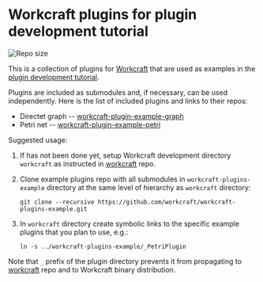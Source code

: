 # Workcraft plugins for plugin development tutorial

![Repo size](https://img.shields.io/github/repo-size/workcraft/workcraft-plugins-example.svg)

This is a collection of plugins for [Workcraft](https://workcraft.org/)
that are used as examples in the
[plugin development tutorial](https://workcraft.org/devel/plugin/start).

Plugins are included as submodules and, if necessary, can be used independently.
Here is the list of included plugins and links to their repos:
  * Directet graph -- [workcraft-plugin-example-graph](https://github.com/workcraft/workcraft-plugin-example-graph)
  * Petri net -- [workcraft-plugin-example-petri](https://github.com/workcraft/workcraft-plugin-example-petri)

Suggested usage:

1. If has not been done yet, setup Workcraft development directory ``workcraft``
   as instructed in [workcraft](https://github.com/workcraft/workcraft) repo.

2. Clone example plugins repo with all submodules in ``workcraft-plugins-example``
   directory at the same level of hierarchy as ``workcraft`` directory:
   ```
   git clone --recursive https://github.com/workcraft/workcraft-plugins-example.git
    ```

3. In ``workcraft`` directory create symbolic links to the specific example
   plugins that you plan to use, e.g.:
    ````
    ln -s ../workcraft-plugins-example/_PetriPlugin
    ````

Note that ``_`` prefix of the plugin directory prevents it from propagating to
[workcraft](https://github.com/workcraft/workcraft) repo and to Workcraft
binary distribution.
